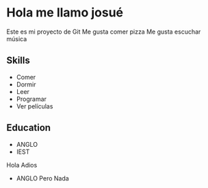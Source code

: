 # Hola me llamo josué
Este es mi proyecto de Git
Me gusta comer pizza
Me gusta escuchar música

## Skills
- Comer
- Dormir
- Leer
- Programar
- Ver películas

## Education
- ANGLO
- IEST

Hola
Adios
- ANGLO
Pero
Nada